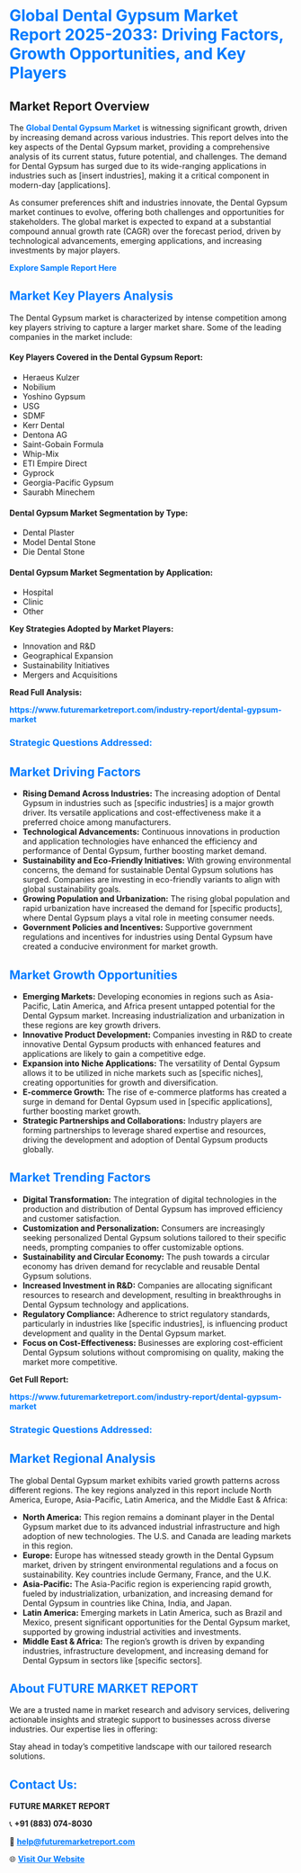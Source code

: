 <h1 style="color: #007BFF;">Global Dental Gypsum Market Report 2025-2033: Driving Factors, Growth Opportunities, and Key Players</h1>

<section id="overview">
<h2>Market Report Overview</h2>
<p>The <a href="https://www.futuremarketreport.com/industry-report/dental-gypsum-market" style="color: #007BFF; text-decoration: none;"><strong>Global Dental Gypsum Market</strong></a> is witnessing significant growth, driven by increasing demand across various industries. This report delves into the key aspects of the Dental Gypsum market, providing a comprehensive analysis of its current status, future potential, and challenges. The demand for Dental Gypsum has surged due to its wide-ranging applications in industries such as [insert industries], making it a critical component in modern-day [applications].</p>
<p>As consumer preferences shift and industries innovate, the Dental Gypsum market continues to evolve, offering both challenges and opportunities for stakeholders. The global market is expected to expand at a substantial compound annual growth rate (CAGR) over the forecast period, driven by technological advancements, emerging applications, and increasing investments by major players.</p>
</section>

<section id="overview">
<p><a href="https://www.futuremarketreport.com/request-sample/reportId=80324" style="color: #007BFF; text-decoration: none;"><strong>Explore Sample Report Here</strong></a></p>
</section>

<section id="key-players">
<h2 style="color: #007BFF;">Market Key Players Analysis</h2>
<p>The Dental Gypsum market is characterized by intense competition among key players striving to capture a larger market share. Some of the leading companies in the market include:</p>
<h4>Key Players Covered in the Dental Gypsum Report:</h4>
<ul><li>Heraeus Kulzer</li><li>Nobilium</li><li>Yoshino Gypsum</li><li>USG</li><li>SDMF</li><li>Kerr Dental</li><li>Dentona AG</li><li>Saint-Gobain Formula</li><li>Whip-Mix</li><li>ETI Empire Direct</li><li>Gyprock</li><li>Georgia-Pacific Gypsum</li><li>Saurabh Minechem</li></ul>
<h4>Dental Gypsum Market Segmentation by Type:</h4>
<ul><li>Dental Plaster</li><li>Model Dental Stone</li><li>Die Dental Stone</li></ul>

<h4>Dental Gypsum Market Segmentation by Application:</h4>
<ul><li>Hospital</li><li>Clinic</li><li>Other</li></ul>
<p><strong>Key Strategies Adopted by Market Players:</strong></p>
<ul>
<li>Innovation and R&D</li>
<li>Geographical Expansion</li>
<li>Sustainability Initiatives</li>
<li>Mergers and Acquisitions</li>
</ul>
</section>

<section>
<p><strong>Read Full Analysis: </strong></p><a href="https://www.futuremarketreport.com/industry-report/dental-gypsum-market" style="color: #007BFF; text-decoration: none;"><strong>https://www.futuremarketreport.com/industry-report/dental-gypsum-market</strong></a>
<h3 style="color: #007BFF;">Strategic Questions Addressed:</h3>
</section>

<section id="driving-factors">
<h2 style="color: #007BFF;">Market Driving Factors</h2>
<ul>
<li><strong>Rising Demand Across Industries:</strong> The increasing adoption of Dental Gypsum in industries such as [specific industries] is a major growth driver. Its versatile applications and cost-effectiveness make it a preferred choice among manufacturers.</li>
<li><strong>Technological Advancements:</strong> Continuous innovations in production and application technologies have enhanced the efficiency and performance of Dental Gypsum, further boosting market demand.</li>
<li><strong>Sustainability and Eco-Friendly Initiatives:</strong> With growing environmental concerns, the demand for sustainable Dental Gypsum solutions has surged. Companies are investing in eco-friendly variants to align with global sustainability goals.</li>
<li><strong>Growing Population and Urbanization:</strong> The rising global population and rapid urbanization have increased the demand for [specific products], where Dental Gypsum plays a vital role in meeting consumer needs.</li>
<li><strong>Government Policies and Incentives:</strong> Supportive government regulations and incentives for industries using Dental Gypsum have created a conducive environment for market growth.</li>
</ul>
</section>

<section id="growth-opportunities">
<h2 style="color: #007BFF;">Market Growth Opportunities</h2>
<ul>
<li><strong>Emerging Markets:</strong> Developing economies in regions such as Asia-Pacific, Latin America, and Africa present untapped potential for the Dental Gypsum market. Increasing industrialization and urbanization in these regions are key growth drivers.</li>
<li><strong>Innovative Product Development:</strong> Companies investing in R&D to create innovative Dental Gypsum products with enhanced features and applications are likely to gain a competitive edge.</li>
<li><strong>Expansion into Niche Applications:</strong> The versatility of Dental Gypsum allows it to be utilized in niche markets such as [specific niches], creating opportunities for growth and diversification.</li>
<li><strong>E-commerce Growth:</strong> The rise of e-commerce platforms has created a surge in demand for Dental Gypsum used in [specific applications], further boosting market growth.</li>
<li><strong>Strategic Partnerships and Collaborations:</strong> Industry players are forming partnerships to leverage shared expertise and resources, driving the development and adoption of Dental Gypsum products globally.</li>
</ul>
</section>

<section id="trending-factors">
<h2 style="color: #007BFF;">Market Trending Factors</h2>
<ul>
<li><strong>Digital Transformation:</strong> The integration of digital technologies in the production and distribution of Dental Gypsum has improved efficiency and customer satisfaction.</li>
<li><strong>Customization and Personalization:</strong> Consumers are increasingly seeking personalized Dental Gypsum solutions tailored to their specific needs, prompting companies to offer customizable options.</li>
<li><strong>Sustainability and Circular Economy:</strong> The push towards a circular economy has driven demand for recyclable and reusable Dental Gypsum solutions.</li>
<li><strong>Increased Investment in R&D:</strong> Companies are allocating significant resources to research and development, resulting in breakthroughs in Dental Gypsum technology and applications.</li>
<li><strong>Regulatory Compliance:</strong> Adherence to strict regulatory standards, particularly in industries like [specific industries], is influencing product development and quality in the Dental Gypsum market.</li>
<li><strong>Focus on Cost-Effectiveness:</strong> Businesses are exploring cost-efficient Dental Gypsum solutions without compromising on quality, making the market more competitive.</li>
</ul>
</section>

<section>
<p><strong>Get Full Report: </strong></p><a href="https://www.futuremarketreport.com/industry-report/dental-gypsum-market" style="color: #007BFF; text-decoration: none;"><strong>https://www.futuremarketreport.com/industry-report/dental-gypsum-market</strong></a>
<h3 style="color: #007BFF;">Strategic Questions Addressed:</h3>
</section>


<section id="regional-analysis">
<h2 style="color: #007BFF;">Market Regional Analysis</h2>
<p>The global Dental Gypsum market exhibits varied growth patterns across different regions. The key regions analyzed in this report include North America, Europe, Asia-Pacific, Latin America, and the Middle East & Africa:</p>
<ul>
<li><strong>North America:</strong> This region remains a dominant player in the Dental Gypsum market due to its advanced industrial infrastructure and high adoption of new technologies. The U.S. and Canada are leading markets in this region.</li>
<li><strong>Europe:</strong> Europe has witnessed steady growth in the Dental Gypsum market, driven by stringent environmental regulations and a focus on sustainability. Key countries include Germany, France, and the U.K.</li>
<li><strong>Asia-Pacific:</strong> The Asia-Pacific region is experiencing rapid growth, fueled by industrialization, urbanization, and increasing demand for Dental Gypsum in countries like China, India, and Japan.</li>
<li><strong>Latin America:</strong> Emerging markets in Latin America, such as Brazil and Mexico, present significant opportunities for the Dental Gypsum market, supported by growing industrial activities and investments.</li>
<li><strong>Middle East & Africa:</strong> The region’s growth is driven by expanding industries, infrastructure development, and increasing demand for Dental Gypsum in sectors like [specific sectors].</li>
</ul>
</section>

<footer>
<h2 style="color: #007BFF;">About FUTURE MARKET REPORT</h2>
<p>We are a trusted name in market research and advisory services, delivering actionable insights and strategic support to businesses across diverse industries. Our expertise lies in offering:</p>

<p>Stay ahead in today’s competitive landscape with our tailored research solutions.</p>

<h2 style="color: #007BFF;">Contact Us:</h2>
<p><strong>FUTURE MARKET REPORT</strong></p>
<p>📞 <strong>+91 (883) 074-8030</strong></p>
<p>📧 <strong><a href="mailto:help@futuremarketreport.com" style="color: #007BFF;">help@futuremarketreport.com</a></strong></p>
<p>🌐 <strong><a href="https://www.futuremarketreport.com/" style="color: #007BFF;">Visit Our Website</a></strong></p>
</footer>